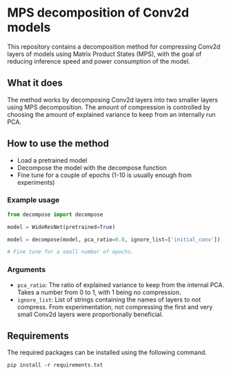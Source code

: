 # MPS decomposition of Conv2d models
This repository contains a decomposition method for compressing Conv2d layers of models using Matrix Product States (MPS),
with the goal of reducing inference speed and power consumption of the model. 


## What it does
The method works by decomposing Conv2d layers into two smaller layers using MPS decomposition. 
The amount of compression is controlled by choosing the amount of explained variance to keep from an internally run PCA.

## How to use the method

* Load a pretrained model
* Decompose the model with the decompose function
* Fine tune for a couple of epochs (1-10 is usually enough from experiments)

### Example usage

```python
from decompose import decompose

model = WideResNet(pretrained=True)

model = decompose(model, pca_ratio=0.8, ignore_list=['initial_conv'])

# Fine tune for a small number of epochs.
```

### Arguments
* `pca_ratio`: The ratio of explained variance to keep from the internal PCA. Takes a number from 0 to 1, with 1 being no compression.
* `ignore_list`: List of strings containing the names of layers to not compress. From experimentation, not compressing the first and very small Conv2d layers were proportionally beneficial.


## Requirements
The required packages can be installed using the following command.
```
pip install -r requirements.txt
```

